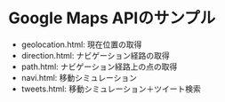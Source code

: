 # Google Maps APIのサンプル

* geolocation.html: 現在位置の取得
* direction.html: ナビゲーション経路の取得
* path.html: ナビゲーション経路上の点の取得
* navi.html: 移動シミュレーション
* tweets.html: 移動シミュレーション＋ツイート検索

